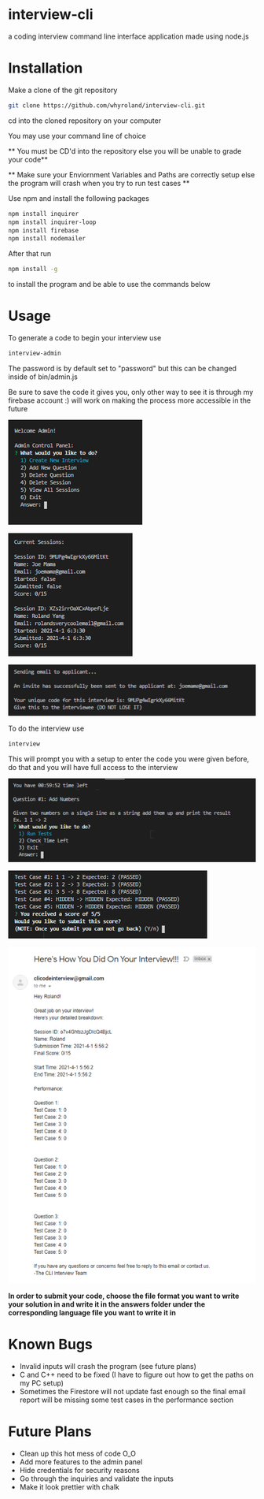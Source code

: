 # interview-cli
a coding interview command line interface application made using node.js

# Installation

Make a clone of the git repository

```bash
git clone https://github.com/whyroland/interview-cli.git
```

cd into the cloned repository on your computer

You may use your command line of choice

** You must be CD'd into the repository else you will be unable to grade your code**

** Make sure your Enviornment Variables and Paths are correctly setup else the program will crash when you try to run test cases **

Use npm and install the following packages
```bash
npm install inquirer
npm install inquirer-loop
npm install firebase
npm install nodemailer
```

After that run

```bash
npm install -g
```

to install the program and be able to use the commands below

# Usage
To generate a code to begin your interview use
```bash
interview-admin
```
The password is by default set to "password" but this can be changed inside of bin/admin.js

Be sure to save the code it gives you, only other way to see it is through my firebase account :) will work on making the process more accessible in the future

![adminpanel1](img/admincontrolpanel2.png)

![viewsessions](img/currentsessions.png)

![sendinterview](img/sendinterview.png)

To do the interview use
```bash
interview
```

This will prompt you with a setup to enter the code you were given before, do that and you will have full access to the interview

![prompt1](img/prompt1.png)

![testspassed1](img/testspassed1.png)

![email](img/sampleemail.png)

**In order to submit your code, choose the file format you want to write your solution in and write it in the answers folder under the corresponding language file you want to write it in**

# Known Bugs

- Invalid inputs will crash the program (see future plans)
- C and C++ need to be fixed (I have to figure out how to get the paths on my PC setup)
- Sometimes the Firestore will not update fast enough so the final email report will be missing some test cases in the performance section

# Future Plans

- Clean up this hot mess of code O_O
- Add more features to the admin panel
- Hide credentials for security reasons
- Go through the inquiries and validate the inputs
- Make it look prettier with chalk
